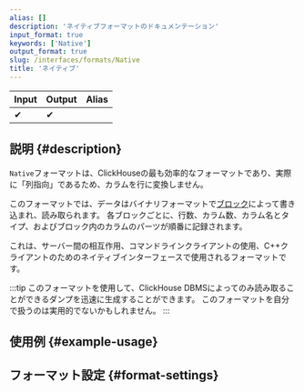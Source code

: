 ```yaml
---
alias: []
description: 'ネイティブフォーマットのドキュメンテーション'
input_format: true
keywords: ['Native']
output_format: true
slug: /interfaces/formats/Native
title: 'ネイティブ'
---
```


| Input | Output | Alias |
|-------|--------|-------|
| ✔     | ✔      |       |

## 説明 {#description}

`Native`フォーマットは、ClickHouseの最も効率的なフォーマットであり、実際に「列指向」であるため、カラムを行に変換しません。  

このフォーマットでは、データはバイナリフォーマットで[ブロック](/development/architecture#block)によって書き込まれ、読み取られます。 
各ブロックごとに、行数、カラム数、カラム名とタイプ、およびブロック内のカラムのパーツが順番に記録されます。 

これは、サーバー間の相互作用、コマンドラインクライアントの使用、C++クライアントのためのネイティブインターフェースで使用されるフォーマットです。

:::tip
このフォーマットを使用して、ClickHouse DBMSによってのみ読み取ることができるダンプを迅速に生成することができます。 
このフォーマットを自分で扱うのは実用的でないかもしれません。
:::

## 使用例 {#example-usage}

## フォーマット設定 {#format-settings}
